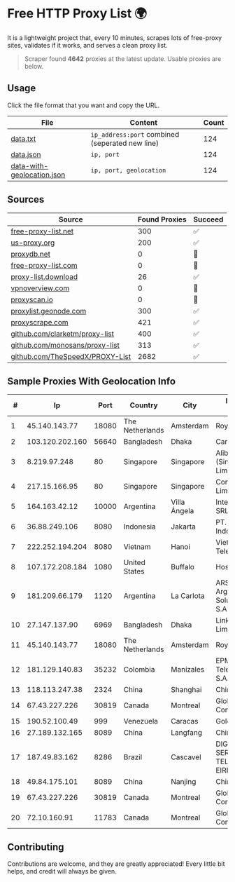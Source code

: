 
# Free HTTP Proxy List 🌍

It is a lightweight project that, every 10 minutes, scrapes lots of free-proxy sites, validates if it works, and serves a clean proxy list.


> Scraper found **4642** proxies at the latest update. Usable proxies are below.

## Usage

Click the file format that you want and copy the URL.


|File|Content|Count|
|----|-------|-----|
|[data.txt](https://raw.githubusercontent.com/themiralay/Proxy-List-World/master/data.txt)|`ip_address:port` combined (seperated new line)|124|
|[data.json](https://raw.githubusercontent.com/themiralay/Proxy-List-World/master/data.json)|`ip, port`|124|
|[data-with-geolocation.json](https://raw.githubusercontent.com/themiralay/Proxy-List-World/master/data-with-geolocation.json)|`ip, port, geolocation`|124|

## Sources

|Source|Found Proxies|Succeed|
|------|-------------|-------|
|[free-proxy-list.net](https://free-proxy-list.net)|300|✅|
|[us-proxy.org](https://www.us-proxy.org)|200|✅|
|[proxydb.net](http://proxydb.net)|0|🚫|
|[free-proxy-list.com](https://free-proxy-list.com/?page=&port=&type%5B%5D=http&type%5B%5D=https&up_time=0&search=Search)|0|🚫|
|[proxy-list.download](https://www.proxy-list.download/HTTP)|26|✅|
|[vpnoverview.com](https://vpnoverview.com/privacy/anonymous-browsing/free-proxy-servers)|0|🚫|
|[proxyscan.io](https://www.proxyscan.io)|0|🚫|
|[proxylist.geonode.com](https://proxylist.geonode.com/api/proxy-list?limit=300&page=1&sort_by=lastChecked&sort_type=desc&protocols=http,https)|300|✅|
|[proxyscrape.com](https://api.proxyscrape.com/v2/?request=displayproxies&protocol=http&timeout=10000&country=all&ssl=all&anonymity=all)|421|✅|
|[github.com/clarketm/proxy-list](https://raw.githubusercontent.com/clarketm/proxy-list/master/proxy-list-raw.txt)|400|✅|
|[github.com/monosans/proxy-list](https://raw.githubusercontent.com/monosans/proxy-list/main/proxies/http.txt)|313|✅|
|[github.com/TheSpeedX/PROXY-List](https://raw.githubusercontent.com/TheSpeedX/PROXY-List/master/http.txt)|2682|✅|


## Sample Proxies With Geolocation Info

|#|Ip|Port|Country|City|Internet Service Provider|
|-|--|----|-------|----|-------------------------|
|1|45.140.143.77|18080|The Netherlands|Amsterdam|RoyaleHosting BV|
|2|103.120.202.160|56640|Bangladesh|Dhaka|Carnival Internet|
|3|8.219.97.248|80|Singapore|Singapore|Alibaba Cloud (Singapore) Private Limited|
|4|217.15.166.95|80|Singapore|Singapore|Contabo Asia Private Limited|
|5|164.163.42.12|10000|Argentina|Villa Ángela|Interret Villa Angela SRL|
|6|36.88.249.106|8080|Indonesia|Jakarta|PT. Telekomunikasi Indonesia|
|7|222.252.194.204|8080|Vietnam|Hanoi|VietNam Post and Telecom Corporation|
|8|107.172.208.184|1080|United States|Buffalo|HostPapa|
|9|181.209.66.179|1120|Argentina|La Carlota|ARSAT - Empresa Argentina de Soluciones Satelitales S.A|
|10|27.147.137.90|6969|Bangladesh|Dhaka|Link3 Technologies Limited|
|11|45.140.143.77|18080|The Netherlands|Amsterdam|RoyaleHosting BV|
|12|181.129.140.83|35232|Colombia|Manizales|EPM Telecomunicaciones S.A. E.S.P.|
|13|118.113.247.38|2324|China|Shanghai|Chinanet|
|14|67.43.227.226|30819|Canada|Montreal|GloboTech Communications|
|15|190.52.100.49|999|Venezuela|Caracas|Gold Data USA Inc|
|16|27.189.132.165|8089|China|Langfang|Chinanet|
|17|187.49.83.162|8286|Brazil|Cascavel|DIGITAL DESIGN SERVIÇOS DE TELECOMUNICAÇÕES EIRELI|
|18|49.84.175.101|8089|China|Nanjing|China Telecom|
|19|67.43.227.226|30819|Canada|Montreal|GloboTech Communications|
|20|72.10.160.91|11783|Canada|Montreal|GloboTech Communications|



## Contributing

Contributions are welcome, and they are greatly appreciated! Every
little bit helps, and credit will always be given.

